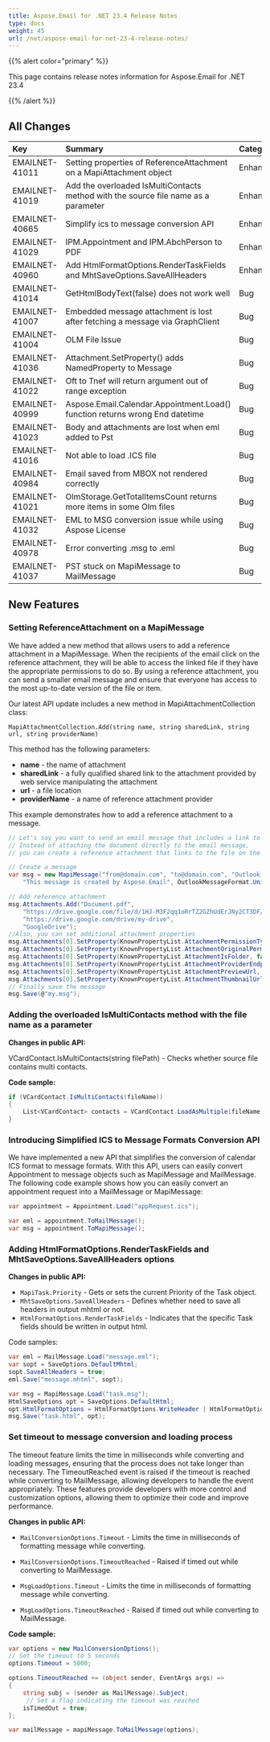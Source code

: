 ```yaml
---
title: Aspose.Email for .NET 23.4 Release Notes
type: docs
weight: 45
url: /net/aspose-email-for-net-23-4-release-notes/
---
```


{{% alert color="primary" %}}

This page contains release notes information for Aspose.Email for .NET 23.4

{{% /alert %}}

## **All Changes**

|**Key**|**Summary**|**Category**|
| :- | :- | :- |
|EMAILNET-41011|Setting properties of ReferenceAttachment on a MapiAttachment object|Enhancement|
|EMAILNET-41019|Add the overloaded IsMultiContacts method with the source file name as a parameter|Enhancement|
|EMAILNET-40665|Simplify ics to message conversion API|Enhancement|
|EMAILNET-41029|IPM.Appointment and IPM.AbchPerson to PDF|Enhancement|
|EMAILNET-40960|Add HtmlFormatOptions.RenderTaskFields and MhtSaveOptions.SaveAllHeaders|Enhancement|
|EMAILNET-41014|GetHtmlBodyText(false) does not work well|Bug|
|EMAILNET-41007|Embedded message attachment is lost after fetching a message via GraphClient|Bug|
|EMAILNET-41004|OLM File Issue|Bug|
|EMAILNET-41036|Attachment.SetProperty() adds NamedProperty to Message|Bug|
|EMAILNET-41022|Oft to Tnef will return argument out of range exception|Bug|
|EMAILNET-40999|Aspose.Email.Calendar.Appointment.Load() function returns wrong End datetime|Bug|
|EMAILNET-41023|Body and attachments are lost when eml added to Pst|Bug|
|EMAILNET-41016|Not able to load .ICS file|Bug|
|EMAILNET-40984|Email saved from MBOX not rendered correctly|Bug|
|EMAILNET-41021|OlmStorage.GetTotalItemsCount returns more items in some Olm files|Bug|
|EMAILNET-41032|EML to MSG conversion issue while using Aspose License|Bug|
|EMAILNET-40978|Error converting .msg to .eml|Bug|
|EMAILNET-41037|PST stuck on MapiMessage to MailMessage|Bug|

## **New Features**

### **Setting ReferenceAttachment on a MapiMessage**

We have added a new method that allows users to add a reference attachment in a MapiMessage. When the recipients of the email click on the reference attachment, they will be able to access the linked file if they have the appropriate permissions to do so. By using a reference attachment, you can send a smaller email message and ensure that everyone has access to the most up-to-date version of the file or item.

Our latest API update includes a new method in MapiAttachmentCollection class:

```
MapiAttachmentCollection.Add(string name, string sharedLink, string url, string providerName)
```
This method has the following parameters:

- **name** - the name of attachment
- **sharedLink** - a fully qualified shared link to the attachment provided by web service manipulating the attachment
- **url** - a file location
- **providerName** - a name of reference attachment provider

This example demonstrates how to add a reference attachment to a message.

```cs
// Let's say you want to send an email message that includes a link to a Document.pdf file stored on a Google Drive.
// Instead of attaching the document directly to the email message,
// you can create a reference attachment that links to the file on the Google Drive.

// Create a message
var msg = new MapiMessage("from@domain.com", "to@domain.com", "Outlook message file",
    "This message is created by Aspose.Email", OutlookMessageFormat.Unicode);

// Add reference attachment
msg.Attachments.Add("Document.pdf",
    "https://drive.google.com/file/d/1HJ-M3F2qq1oRrTZ2GZhUdErJNy2CT3DF/",
    "https://drive.google.com/drive/my-drive",
    "GoogleDrive");
//Also, you can set additional attachment properties
msg.Attachments[0].SetProperty(KnownPropertyList.AttachmentPermissionType, AttachmentPermissionType.AnyoneCanEdit);
msg.Attachments[0].SetProperty(KnownPropertyList.AttachmentOriginalPermissionType, 0);
msg.Attachments[0].SetProperty(KnownPropertyList.AttachmentIsFolder, false);
msg.Attachments[0].SetProperty(KnownPropertyList.AttachmentProviderEndpointUrl, "");
msg.Attachments[0].SetProperty(KnownPropertyList.AttachmentPreviewUrl, "");
msg.Attachments[0].SetProperty(KnownPropertyList.AttachmentThumbnailUrl, "");
// Finally save the message
msg.Save(@"my.msg");
```

### **Adding the overloaded IsMultiContacts method with the file name as a parameter**

**Changes in public API:**

VCardContact.IsMultiContacts(string filePath) - Checks whether source file contains multi contacts.

**Code sample:**

```cs
if (VCardContact.IsMultiContacts(fileName))
{
    List<VCardContact> contacts = VCardContact.LoadAsMultiple(fileName, Encoding.UTF8);
}
```

### **Introducing Simplified ICS to Message Formats Conversion API**

We have implemented a new API that simplifies the conversion of calendar ICS format to message formats. With this API, users can easily convert Appointment to message objects such as MapiMessage and MailMessage.
The following code example shows how you can easily convert an appointment request into a MailMessage or MapiMessage:

```cs
var appointment = Appointment.Load("appRequest.ics");

var eml = appointment.ToMailMessage();
var msg = appointment.ToMapiMessage();
```

### **Adding HtmlFormatOptions.RenderTaskFields and MhtSaveOptions.SaveAllHeaders options**

**Changes in public API:**

- `MapiTask.Priority` - Gets or sets the current Priority of the Task object.
- `MhtSaveOptions.SaveAllHeaders` - Defines whether need to save all headers in output mhtml or not.
- `HtmlFormatOptions.RenderTaskFields` - Indicates that the specific Task fields should be written in output html.

Code samples:

```cs
var eml = MailMessage.Load("message.eml");
var sopt = SaveOptions.DefaultMhtml;
sopt.SaveAllHeaders = true;
eml.Save("message.mhtml", sopt);
```

```cs
var msg = MapiMessage.Load("task.msg");
HtmlSaveOptions opt = SaveOptions.DefaultHtml;
opt.HtmlFormatOptions = HtmlFormatOptions.WriteHeader | HtmlFormatOptions.RenderTaskFields;
msg.Save("task.html", opt);
```

### **Set timeout to message conversion and loading process**

The timeout feature limits the time in milliseconds while converting and loading messages, ensuring that the process does not take longer than necessary. The TimeoutReached event is raised if the timeout is reached while converting to MailMessage, allowing developers to handle the event appropriately.
These features provide developers with more control and customization options, allowing them to optimize their code and improve performance.

**Changes in public API:**

- `MailConversionOptions.Timeout` - Limits the time in milliseconds of formatting message while converting.
- `MailConversionOptions.TimeoutReached` - Raised if timed out while converting to MailMessage.

- `MsgLoadOptions.Timeout` - Limits the time in milliseconds of formatting message while converting.
- `MsgLoadOptions.TimeoutReached` - Raised if timed out while converting to MailMessage.

**Code sample:**

```cs
var options = new MailConversionOptions();
// Set the timeout to 5 seconds
options.Timeout = 5000;

options.TimeoutReached += (object sender, EventArgs args) =>
{
    string subj = (sender as MailMessage).Subject;
	 // Set a flag indicating the timeout was reached
    isTimedOut = true;
};

var mailMessage = mapiMessage.ToMailMessage(options);
```

